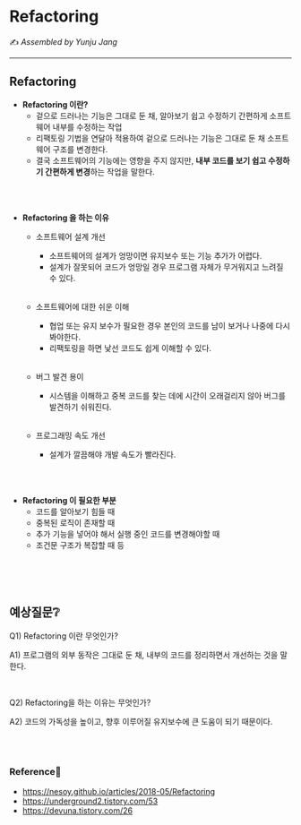 # Refactoring

:writing_hand: *Assembled by Yunju Jang*

<hr>



## Refactoring

- <b>Refactoring 이란?</b>
  - 겉으로 드러나는 기능은 그대로 둔 채, 알아보기 쉽고 수정하기 간편하게 소프트웨어 내부를 수정하는 작업
  - 리팩토링 기법을 연달아 적용하여 겉으로 드러나는 기능은 그대로 둔 채 소프트웨어 구조를 변경한다.
  - 결국 소프트웨어의 기능에는 영향을 주지 않지만, <b>내부 코드를 보기 쉽고 수정하기 간편하게 변경</b>하는 작업을 말한다.

<br/>

<br/>

- <b>Refactoring 을 하는 이유</b>

  - 소프트웨어 설계 개선

    - 소프트웨어의 설계가 엉망이면 유지보수 또는 기능 추가가 어렵다.
    - 설계가 잘못되어 코드가 엉망일 경우 프로그램 자체가 무거워지고 느려질 수 있다.

    <br/>

  - 소프트웨어에 대한 쉬운 이해

    - 협업 또는 유지 보수가 필요한 경우 본인의 코드를 남이 보거나 나중에 다시 봐야한다.
    - 리팩토링을 하면 낯선 코드도 쉽게 이해할 수 있다.

    <br/>

  - 버그 발견 용이

    - 시스템을 이해하고 중복 코드를 찾는 데에 시간이 오래걸리지 않아 버그를 발견하기 쉬워진다.

    <br/>

  - 프로그래밍 속도 개선

    - 설계가 깔끔해야 개발 속도가 빨라진다.

<br/>

<br/>

- <b>Refactoring 이 필요한 부분</b>
  - 코드를 알아보기 힘들 때
  - 중복된 로직이 존재할 때
  - 추가 기능을 넣어야 해서 실행 중인 코드를 변경해야할 때
  - 조건문 구조가 복잡할 때 등

<br/>

<br/>

<br/>

## 예상질문❔

Q1) Refactoring 이란 무엇인가?

A1) 프로그램의 외부 동작은 그대로 둔 채, 내부의 코드를 정리하면서 개선하는 것을 말한다.

<br/>

Q2) Refactoring을 하는 이유는 무엇인가?

A2) 코드의 가독성을 높이고, 향후 이루어질 유지보수에 큰 도움이 되기 때문이다.

<br/>

<br/>

### Reference📖

- https://nesoy.github.io/articles/2018-05/Refactoring
- https://underground2.tistory.com/53
- https://devuna.tistory.com/26
